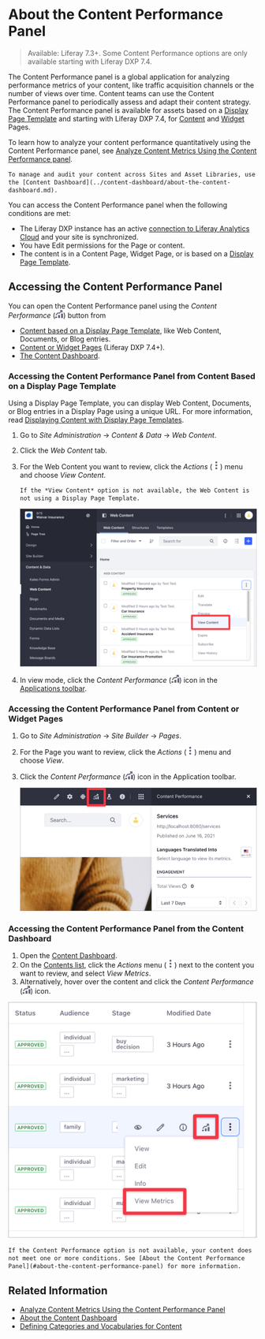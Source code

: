# About the Content Performance Panel

> Available: Liferay 7.3+. Some Content Performance options are only available starting with Liferay DXP 7.4.

The Content Performance panel is a global application for analyzing performance metrics of your content, like traffic acquisition channels or the number of views over time. Content teams can use the Content Performance panel to periodically assess and adapt their content strategy. The Content Performance panel is available for assets based on a [Display Page Template](../site-building/displaying-content/using-display-page-templates/displaying-content-with-display-page-templates.md) and starting with Liferay DXP 7.4, for [Content](../../site-building/creating-pages/building-and-managing-content-pages/content-pages-overview.md) and [Widget](../site-building/creating-pages/using-widget-pages/adding-widgets-to-a-page.md) Pages.

To learn how to analyze your content performance quantitatively using the Content Performance panel, see [Analyze Content Metrics Using the Content Performance panel](./analyze-content-metrics-using-content-performance-panel.md).

```{note}
To manage and audit your content across Sites and Asset Libraries, use the [Content Dashboard](../content-dashboard/about-the-content-dashboard.md).
```

You can access the Content Performance panel when the following conditions are met:

- The Liferay DXP instance has an active [connection to Liferay Analytics Cloud](https://learn.liferay.com/analytics-cloud/latest/en/connecting-data-sources/connecting-liferay-dxp-to-analytics-cloud.html) and your site is synchronized.
- You have Edit permissions for the Page or content.
- The content is in a Content Page, Widget Page, or is based on a [Display Page Template](../../site-building/displaying-content/using-display-page-templates/displaying-content-with-display-page-templates.md).

## Accessing the Content Performance Panel

You can open the Content Performance panel using the *Content Performance* (![Content Performance](../../images/icon-analytics.png)) button from

- [Content based on a Display Page Template](#accessing-the-content-performance-panel-from-content-based-on-a-display-page-template), like Web Content, Documents, or Blog entries.
- [Content or Widget Pages](#accessing-the-content-performance-panel-from-content-or-widget-pages) (Liferay DXP 7.4+).
- [The Content Dashboard](#accessing-the-content-performance-panel-from-the-content-dashboard).

### Accessing the Content Performance Panel from Content Based on a Display Page Template

Using a Display Page Template, you can display Web Content, Documents, or Blog entries in a Display Page using a unique URL. For more information, read [Displaying Content with Display Page Templates](../../site-building/displaying-content/using-display-page-templates/displaying-content-with-display-page-templates.md).

1. Go to *Site Administration* &rarr; *Content & Data* &rarr; *Web Content*.
1. Click the *Web Content* tab.
1. For the Web Content you want to review, click the *Actions* (![Actions](../../images/icon-actions.png)) menu and choose *View Content*.

   ```{note}
   If the *View Content* option is not available, the Web Content is not using a Display Page Template.
   ```

   ![Access the Content Performance metrics in Web Content.](./about-the-content-performance-panel/images/04.png)

1. In view mode, click the *Content Performance* (![Content Performance](../../images/icon-analytics.png)) icon in the [Applications toolbar](../../getting-started/navigating-dxp.md#applications-bar).

### Accessing the Content Performance Panel from Content or Widget Pages

1. Go to *Site Administration* &rarr; *Site Builder* &rarr; *Pages*.
1. For the Page you want to review, click the *Actions* (![Actions](../../images/icon-actions.png)) menu and choose *View*.
1. Click the *Content Performance* (![Content Performance](../../images/icon-analytics.png)) icon in the Application toolbar.

   ![Access the Content Performance metrics in Content or Widget Pages.](./about-the-content-performance-panel/images/03.png)

### Accessing the Content Performance Panel from the Content Dashboard

1. Open the [Content Dashboard](../content-dashboard/content-dashboard-interface.md#accessing-the-content-dashboard).
1. On the [Contents list](../content-dashboard/content-dashboard-interface.md#contents-list), click the *Actions* menu (![Actions Menu](../../images/icon-actions.png)) next to the content you want to review, and select *View Metrics*.
1. Alternatively, hover over the content and click the *Content Performance* (![View Metrics](../../images/icon-analytics.png)) icon.

![Access the Content Performance metrics from the Content Dashboard.](./about-the-content-performance-panel/images/05.png)

```{note}
If the Content Performance option is not available, your content does not meet one or more conditions. See [About the Content Performance Panel](#about-the-content-performance-panel) for more information.
```

## Related Information

- [Analyze Content Metrics Using the Content Performance Panel](./analyze-content-metrics-using-content-performance-panel.md)
- [About the Content Dashboard](../content-dashboard/about-the-content-dashboard.md)
- [Defining Categories and Vocabularies for Content](../tags-and-categories/defining-categories-and-vocabularies-for-content.md)

